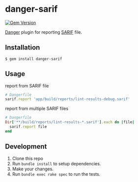 # danger-sarif

[![Gem Version](https://badge.fury.io/rb/danger-sarif.svg)](https://badge.fury.io/rb/danger-sarif)

[Danger](https://github.com/danger/danger) plugin for reporting [SARIF](https://sarifweb.azurewebsites.net/) file.

## Installation

```shell
$ gem install danger-sarif
```

## Usage

report from SARIF file

```ruby
# Dangerfile
sarif.report 'app/build/reports/lint-results-debug.sarif'
```

report from multiple SARIF files

```ruby
# Dangerfile
Dir['**/build/reports/lint-results-*.sarif'].each do |file|
  sarif.report file
end
```

## Development

1. Clone this repo
2. Run `bundle install` to setup dependencies.
3. Make your changes.
4. Run `bundle exec rake spec` to run the tests.
